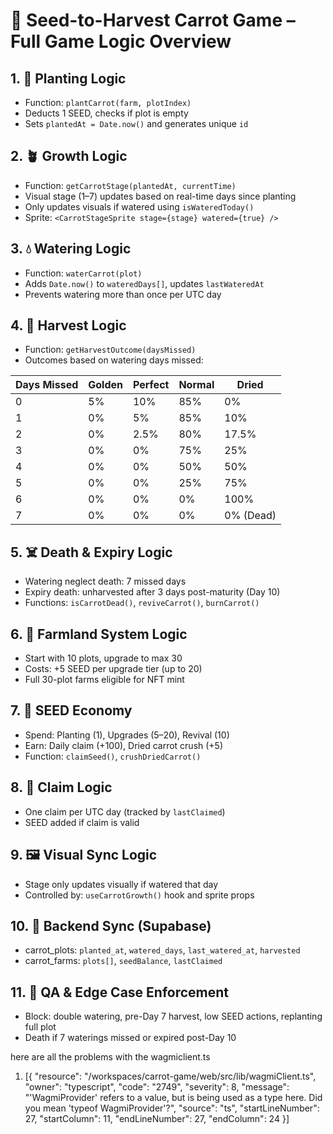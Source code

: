 # 🌿 Seed-to-Harvest Carrot Game – Full Game Logic Overview

## 1. 🌱 Planting Logic
- Function: `plantCarrot(farm, plotIndex)`
- Deducts 1 SEED, checks if plot is empty
- Sets `plantedAt = Date.now()` and generates unique `id`

## 2. 🪴 Growth Logic
- Function: `getCarrotStage(plantedAt, currentTime)`
- Visual stage (1–7) updates based on real-time days since planting
- Only updates visuals if watered using `isWateredToday()`
- Sprite: `<CarrotStageSprite stage={stage} watered={true} />`

## 3. 💧 Watering Logic
- Function: `waterCarrot(plot)`
- Adds `Date.now()` to `wateredDays[]`, updates `lastWateredAt`
- Prevents watering more than once per UTC day

## 4. 🥕 Harvest Logic
- Function: `getHarvestOutcome(daysMissed)`
- Outcomes based on watering days missed:

| Days Missed | Golden | Perfect | Normal | Dried |
|-------------|--------|---------|--------|-------|
| 0           | 5%     | 10%     | 85%    | 0%    |
| 1           | 0%     | 5%      | 85%    | 10%   |
| 2           | 0%     | 2.5%    | 80%    | 17.5% |
| 3           | 0%     | 0%      | 75%    | 25%   |
| 4           | 0%     | 0%      | 50%    | 50%   |
| 5           | 0%     | 0%      | 25%    | 75%   |
| 6           | 0%     | 0%      | 0%     | 100%  |
| 7           | 0%     | 0%      | 0%     | 0% (Dead) |

## 5. ☠️ Death & Expiry Logic
- Watering neglect death: 7 missed days
- Expiry death: unharvested after 3 days post-maturity (Day 10)
- Functions: `isCarrotDead()`, `reviveCarrot()`, `burnCarrot()`

## 6. 🌾 Farmland System Logic
- Start with 10 plots, upgrade to max 30
- Costs: +5 SEED per upgrade tier (up to 20)
- Full 30-plot farms eligible for NFT mint

## 7. 🌿 SEED Economy
- Spend: Planting (1), Upgrades (5–20), Revival (10)
- Earn: Daily claim (+100), Dried carrot crush (+5)
- Function: `claimSeed()`, `crushDriedCarrot()`

## 8. 🧺 Claim Logic
- One claim per UTC day (tracked by `lastClaimed`)
- SEED added if claim is valid

## 9. 🖼️ Visual Sync Logic
- Stage only updates visually if watered that day
- Controlled by: `useCarrotGrowth()` hook and sprite props

## 10. 🔄 Backend Sync (Supabase)
- carrot_plots: `planted_at`, `watered_days`, `last_watered_at`, `harvested`
- carrot_farms: `plots[]`, `seedBalance`, `lastClaimed`

## 11. 🧪 QA & Edge Case Enforcement
- Block: double watering, pre-Day 7 harvest, low SEED actions, replanting full plot
- Death if 7 waterings missed or expired post-Day 10

here are all the problems with the wagmiclient.ts
1. [{
	"resource": "/workspaces/carrot-game/web/src/lib/wagmiClient.ts",
	"owner": "typescript",
	"code": "2749",
	"severity": 8,
	"message": "'WagmiProvider' refers to a value, but is being used as a type here. Did you mean 'typeof WagmiProvider'?",
	"source": "ts",
	"startLineNumber": 27,
	"startColumn": 11,
	"endLineNumber": 27,
	"endColumn": 24
}]
